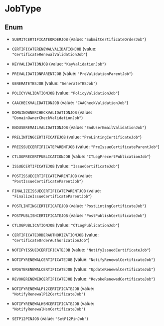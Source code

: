 

# JobType

## Enum


* `SUBMITCERTIFICATEORDERJOB` (value: `"SubmitCertificateOrderJob"`)

* `CERTIFICATERENEWALVALIDATIONJOB` (value: `"CertificateRenewalValidationJob"`)

* `KEYVALIDATIONJOB` (value: `"KeyValidationJob"`)

* `PREVALIDATIONPARENTJOB` (value: `"PreValidationParentJob"`)

* `GENERATETBSJOB` (value: `"GenerateTBSJob"`)

* `POLICYVALIDATIONJOB` (value: `"PolicyValidationJob"`)

* `CAACHECKVALIDATIONJOB` (value: `"CAACheckValidationJob"`)

* `DOMAINOWNERCHECKVALIDATIONJOB` (value: `"DomainOwnerCheckValidationJob"`)

* `ENDUSEREMAILVALIDATIONJOB` (value: `"EndUserEmailValidationJob"`)

* `PRELINTINGCERTIFICATEJOB` (value: `"PreLintingCertificateJob"`)

* `PREISSUECERTIFICATEPARENTJOB` (value: `"PreIssueCertificateParentJob"`)

* `CTLOGPRECERTPUBLICATIONJOB` (value: `"CTLogPrecertPublicationJob"`)

* `ISSUECERTIFICATEJOB` (value: `"IssueCertificateJob"`)

* `POSTISSUECERTIFICATEPARENTJOB` (value: `"PostIssueCertificateParentJob"`)

* `FINALIZEISSUECERTIFICATEPARENTJOB` (value: `"FinalizeIssueCertificateParentJob"`)

* `POSTLINTINGCERTIFICATEJOB` (value: `"PostLintingCertificateJob"`)

* `POSTPUBLISHCERTIFICATEJOB` (value: `"PostPublishCertificateJob"`)

* `CTLOGPUBLICATIONJOB` (value: `"CTLogPublicationJob"`)

* `CERTIFICATEORDERAUTHORIZATIONJOB` (value: `"CertificateOrderAuthorizationJob"`)

* `NOTIFYISSUEDCERTIFICATEJOB` (value: `"NotifyIssuedCertificateJob"`)

* `NOTIFYRENEWALCERTIFICATEJOB` (value: `"NotifyRenewalCertificateJob"`)

* `UPDATERENEWALCERTIFICATEJOB` (value: `"UpdateRenewalCertificateJob"`)

* `REVOKERENEWEDCERTIFICATEJOB` (value: `"RevokeRenewedCertificateJob"`)

* `NOTIFYRENEWALP12CERTIFICATEJOB` (value: `"NotifyRenewalP12CertificateJob"`)

* `NOTIFYRENEWALHSMCERTIFICATEJOB` (value: `"NotifyRenewalHsmCertificateJob"`)

* `SETP12PINJOB` (value: `"SetP12PinJob"`)



